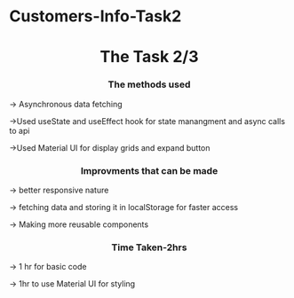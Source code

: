 # Customers-Info-Task2
 


 <h1 align="center">The Task 2/3</h1>



<h3 align="center">The methods used</h3>



<p align="left">

-> Asynchronous data fetching 

->Used useState and useEffect hook for state manangment and async calls to api

->Used Material UI for display grids and expand button



</p>

<h3 align="center">Improvments that can be made</h3>

<p>

-> better responsive nature

-> fetching data and storing it in localStorage for faster access

-> Making more reusable components

</p>

<h3 align="center">Time Taken-2hrs</h3>



<p>

-> 1 hr for basic code 



-> 1hr to use Material UI for styling



</p>



















